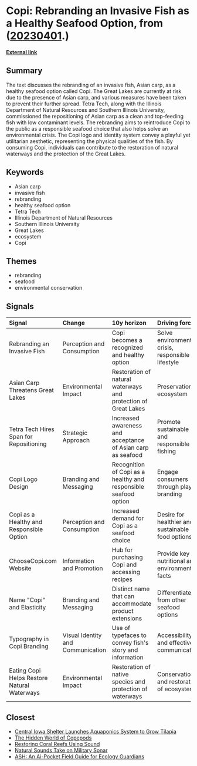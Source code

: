 # __Copi: Rebranding an Invasive Fish as a Healthy Seafood Option__, from ([20230401](https://kghosh.substack.com/p/20230401).)

__[External link](https://span.studio/projects/copi?utm_source=substack&utm_medium=email)__



## Summary

The text discusses the rebranding of an invasive fish, Asian carp, as a healthy seafood option called Copi. The Great Lakes are currently at risk due to the presence of Asian carp, and various measures have been taken to prevent their further spread. Tetra Tech, along with the Illinois Department of Natural Resources and Southern Illinois University, commissioned the repositioning of Asian carp as a clean and top-feeding fish with low contaminant levels. The rebranding aims to reintroduce Copi to the public as a responsible seafood choice that also helps solve an environmental crisis. The Copi logo and identity system convey a playful yet utilitarian aesthetic, representing the physical qualities of the fish. By consuming Copi, individuals can contribute to the restoration of natural waterways and the protection of the Great Lakes.

## Keywords

* Asian carp
* invasive fish
* rebranding
* healthy seafood option
* Tetra Tech
* Illinois Department of Natural Resources
* Southern Illinois University
* Great Lakes
* ecosystem
* Copi

## Themes

* rebranding
* seafood
* environmental conservation

## Signals

| Signal                                      | Change                            | 10y horizon                                                     | Driving force                                     |
|:--------------------------------------------|:----------------------------------|:----------------------------------------------------------------|:--------------------------------------------------|
| Rebranding an Invasive Fish                 | Perception and Consumption        | Copi becomes a recognized and healthy option                    | Solve environmental crisis, responsible lifestyle |
| Asian Carp Threatens Great Lakes            | Environmental Impact              | Restoration of natural waterways and protection of Great Lakes  | Preservation of ecosystem                         |
| Tetra Tech Hires Span for Repositioning     | Strategic Approach                | Increased awareness and acceptance of Asian carp as seafood     | Promote sustainable and responsible fishing       |
| Copi Logo Design                            | Branding and Messaging            | Recognition of Copi as a healthy and responsible seafood option | Engage consumers through playful branding         |
| Copi as a Healthy and Responsible Option    | Perception and Consumption        | Increased demand for Copi as a seafood choice                   | Desire for healthier and sustainable food options |
| ChooseCopi.com Website                      | Information and Promotion         | Hub for purchasing Copi and accessing recipes                   | Provide key nutritional and environmental facts   |
| Name "Copi" and Elasticity                  | Branding and Messaging            | Distinct name that can accommodate product extensions           | Differentiate from other seafood options          |
| Typography in Copi Branding                 | Visual Identity and Communication | Use of typefaces to convey fish's story and information         | Accessibility and effective communication         |
| Eating Copi Helps Restore Natural Waterways | Environmental Impact              | Restoration of native species and protection of waterways       | Conservation and restoration of ecosystem         |

## Closest

* [Central Iowa Shelter Launches Aquaponics System to Grow Tilapia](9664582c42773260d250f25634078279)
* [The Hidden World of Copepods](72f38771bb0e524e59d49cde66f9db5e)
* [Restoring Coral Reefs Using Sound](a69be6c012f19d3a97137c13bbbc9eb2)
* [Natural Sounds Take on Military Sonar](21724ff06f805efad0fe188ab899b1cc)
* [ASH: An Ai-Pocket Field Guide for Ecology Guardians](e2e0bd82e1edd6e65aa54aeb538ede8c)